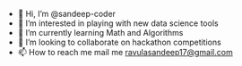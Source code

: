 - 👋 Hi, I’m @sandeep-coder
- 👀 I’m interested in playing with new data science tools
- 🌱 I’m currently learning Math and Algorithms
- 💞️ I’m looking to collaborate on hackathon competitions
- 📫 How to reach me mail me ravulasandeep17@gmail.com

<!---
sandeep-coder/sandeep-coder is a ✨ special ✨ repository because its `README.md` (this file) appears on your GitHub profile.
You can click the Preview link to take a look at your changes.
--->
